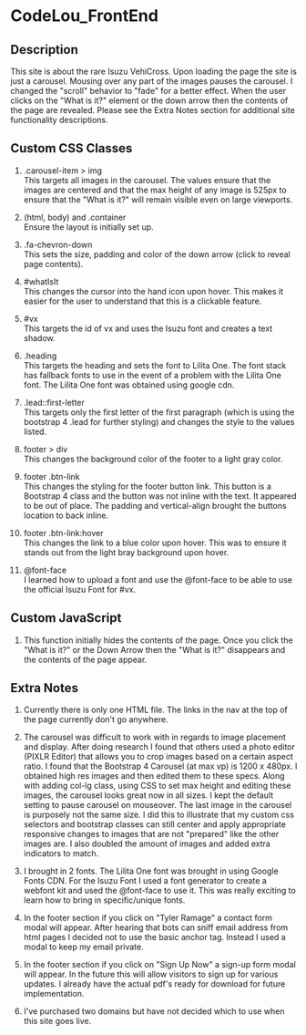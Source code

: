 # CodeLou_FrontEnd

## Description
This site is about the rare Isuzu VehiCross.  Upon loading the page the site is just a carousel.  Mousing over any part of the images pauses the carousel.  I changed the "scroll" behavior to "fade" for a better effect.  When the user clicks on the "What is it?" element or the down arrow then the contents of the page are revealed.  Please see the Extra Notes section for additional site functionality descriptions.

## Custom CSS Classes
1. .carousel-item > img <br>
This targets all images in the carousel.  The values ensure that the images are centered and that the max height of any image is 525px to ensure that the "What is it?" will remain visible even on large viewports.

2. (html, body) and .container<br>
Ensure the layout is initially set up.

3. .fa-chevron-down<br>
This sets the size, padding and color of the down arrow (click to reveal page contents).

4. #whatIsIt<br>
This changes the cursor into the hand icon upon hover.  This makes it easier for the user to understand that this is a clickable feature.

5. #vx<br>
This targets the id of vx and uses the Isuzu font and creates a text shadow.

6. .heading<br>
This targets the heading and sets the font to Lilita One.  The font stack has fallback fonts to use in the event of a problem with the Lilita One font.
The Lilita One font was obtained using google cdn.

7. .lead::first-letter<br>
This targets only the first letter of the first paragraph (which is using the bootstrap 4 .lead for further styling) and changes the style to the values listed.

8. footer > div<br>
This changes the background color of the footer to a light gray color.

9. footer .btn-link<br>
This changes the styling for the footer button link.  This button is a Bootstrap 4 class and the button was not inline with the text.  It appeared to be out of place.  The padding and vertical-align brought the buttons location to back inline.

10. footer .btn-link:hover<br>
This changes the link to a blue color upon hover.  This was to ensure it stands out from the light bray background upon hover.

11. @font-face<br>
I learned how to upload a font and use the @font-face to be able to use the official Isuzu Font for #vx.

## Custom JavaScript

1. This function initially hides the contents of the page.  Once you click the "What is it?" or the Down Arrow then the "What is it?" disappears and the contents of the page appear.


## Extra Notes

1.  Currently there is only one HTML file.  The links in the nav at the top of the page currently don't go anywhere.

2.  The carousel was difficult to work with in regards to image placement and display.  After doing research I found that others used a photo editor (PIXLR Editor) that allows you to crop images based on a certain aspect ratio.  I found that the Bootstrap 4 Carousel (at max vp) is 1200 x 480px.  I obtained high res images and then edited them to these specs.  Along with adding col-lg class, using CSS to set max height and editing these images, the carousel looks great now in all sizes.  I kept the default setting to pause carousel on mouseover.  The last image in the carousel is purposely not the same size.  I did this to illustrate that my custom css selectors and bootstrap classes can still center and apply appropriate responsive changes to images that are not "prepared" like the other images are.  I also doubled the amount of images and added extra indicators to match.

3.  I brought in 2 fonts.  The Lilita One font was brought in using Google Fonts CDN.  For the Isuzu Font I used a font generator to create a webfont kit and used the @font-face to use it.  This was really exciting to learn how to bring in specific/unique fonts.

4.  In the footer section if you click on "Tyler Ramage" a contact form modal will appear.  After hearing that bots can sniff email address from html pages I decided not to use the basic anchor tag.  Instead I used a modal to keep my email private.
  
5.  In the footer section if you click on "Sign Up Now" a sign-up form modal will appear.  In the future this will allow visitors to sign up for various updates.  I already have the actual pdf's ready for download for future implementation.

6.  I've purchased two domains but have not decided which to use when this site goes live.
